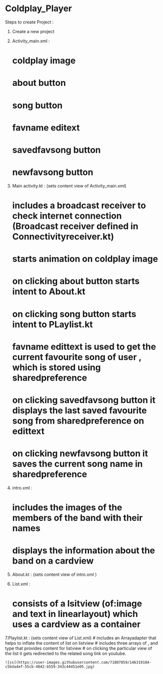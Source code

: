 # Coldplay_Player

Steps to create Project : 

1. Create a new project 

2. Activity_main.xml : 
	# coldplay image 
	# about button
	# song button 
	# favname editext
	# savedfavsong button
	# newfavsong button 

3. Main activity.kt :   (sets content view of Activity_main.xml) 
	# includes a broadcast receiver to check internet connection (Broadcast receiver defined in Connectivityreceiver.kt)
	# starts animation on coldplay image
	# on clicking about button starts intent to About.kt
	# on clicking song button starts intent to PLaylist.kt
	# favname edittext is used to get the current favourite song of user  , which is stored using sharedpreference
	# on clicking savedfavsong button it displays the last saved favourite song from sharedpreference on edittext
	# on clicking newfavsong button it saves the current song name in sharedpreference 

4. intro.xml : 
	# includes the images of the members of the band with their names
	# displays the information about the band on a cardview 

5. About.kt : (sets content view of intro.xml )

6. List.xml : 
	# consists of a lsitview (of:image and text in linearlayout) which uses a cardview as a container

7.Playlist.kt : (sets content view of List.xml)
	# includes an Arrayadapter that helps to inflate the content of list on listview
	# includes three arrays of <Int>,<String> and <String> type that provides content for listview 
  	# on clicking the particular view of the list it gets redirected to the related song link on youtube.
	
	
	![ss](https://user-images.githubusercontent.com/71807859/146319184-c5bda4ef-55cb-4042-b559-343c44451e05.jpg)

	

